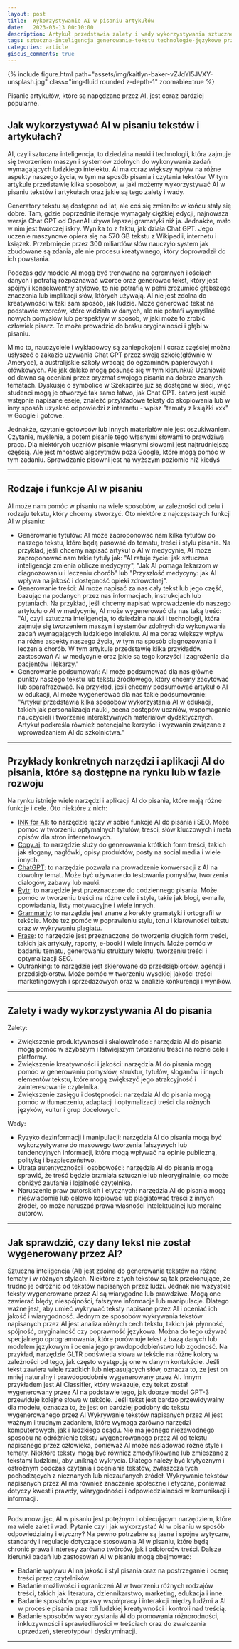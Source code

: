 ```yaml
---
layout: post
title:  Wykorzystywanie AI w pisaniu artykułów
date:   2023-03-13 00:10:00
description: Artykuł przedstawia zalety i wady wykorzystywania sztucznej inteligencji (AI) w pisaniu artykułów
tags: sztuczna-inteligencja generowanie-tekstu technologie-językowe przyszłość-mediów etyka-regulacje
categories: article
giscus_comments: true
---
```


{% include figure.html path="assets/img/kaitlyn-baker-vZJdYl5JVXY-unsplash.jpg" class="img-fluid rounded z-depth-1" zoomable=true %}
<div class="caption">
    Pisanie artykułów, które są napędzane przez AI, jest coraz bardziej popularne.  
</div>


## Jak wykorzystywać AI w pisaniu tekstów i artykułach? 

AI, czyli sztuczna inteligencja, to dziedzina nauki i technologii, która zajmuje się tworzeniem maszyn i systemów zdolnych do wykonywania zadań wymagających ludzkiego intelektu. AI ma coraz większy wpływ na różne aspekty naszego życia, w tym na sposób pisania i czytania tekstów. W tym artykule przedstawię kilka sposobów, w jaki możemy wykorzystywać AI w pisaniu tekstów i artykułach oraz jakie są tego zalety i wady.

Generatory tekstu są dostępne od lat, ale coś się zmieniło: w końcu stały się dobre. Tam, gdzie poprzednie iteracje wymagały ciężkiej edycji, najnowsza wersja Chat GPT od OpenAI używa lepszej gramatyki niż ja. Jednakże, mało w nim jest twórczej iskry. Wynika to z faktu, jak działa Chat GPT. Jego uczenie maszynowe opiera się na 570 GB tekstu z Wikipedii, internetu i książek. Przebrnięcie przez 300 miliardów słów nauczyło system jak zbudowane są zdania, ale nie procesu kreatywnego, który doprowadził do ich powstania.

Podczas gdy modele AI mogą być trenowane na ogromnych ilościach danych i potrafią rozpoznawać wzorce oraz generować tekst, który jest spójny i konsekwentny stylowo, to nie potrafią w pełni zrozumieć głębszego znaczenia lub implikacji słów, których używają. AI nie jest zdolna do kreatywności w taki sam sposób, jak ludzie. Może generować tekst na podstawie wzorców, które widziała w danych, ale nie potrafi wymyślać nowych pomysłów lub perspektyw w sposób, w jaki może to zrobić człowiek pisarz. To może prowadzić do braku oryginalności i głębi w pisaniu.

Mimo to, nauczyciele i wykładowcy są zaniepokojeni i coraz częściej można usłyszeć o zakazie używania Chat GPT przez swoją szkołę(głównie w Ameryce), a australijskie szkoły wracają do egzaminów papierowych i ołówkowych. Ale jak daleko mogą posunąć się w tym kierunku? Uczniowie od dawna są oceniani przez pryzmat swojego pisania na dobrze znanych tematach. Dyskusje o symbolice w Szekspirze już są dostępne w sieci, więc studenci mogą je otworzyć tak samo łatwo, jak Chat GPT. Łatwo jest kupić wstępnie napisane eseje, znaleźć przykładowe teksty do skopiowania lub w inny sposób uzyskać odpowiedzi z internetu - wpisz "tematy z książki xxx" w Google i gotowe.

Jednakże, czytanie gotowców lub innych materiałów nie jest oszukiwaniem. Czytanie, myślenie, a potem pisanie tego własnymi słowami to prawdziwa praca. Dla niektórych uczniów pisanie własnymi słowami jest najtrudniejszą częścią. Ale jest mnóstwo algorytmów poza Google, które mogą pomóc w tym zadaniu. Sprawdzanie pisowni jest na wyższym poziomie niż kiedyś

<hr>

## Rodzaje i funkcje AI w pisaniu

AI może nam pomóc w pisaniu na wiele sposobów, w zależności od celu i rodzaju tekstu, który chcemy stworzyć. Oto niektóre z najczęstszych funkcji AI w pisaniu:
<ul>
<li> Generowanie tytułów: AI może zaproponować nam kilka tytułów do naszego tekstu, które będą pasować do tematu, treści i stylu pisania. Na przykład, jeśli chcemy napisać artykuł o AI w medycynie, AI może zaproponować nam takie tytuły jak: "AI ratuje życie: jak sztuczna inteligencja zmienia oblicze medycyny", "Jak AI pomaga lekarzom w diagnozowaniu i leczeniu chorób" lub "Przyszłość medycyny: jak AI wpływa na jakość i dostępność opieki zdrowotnej".</li>
<li> Generowanie treści: AI może napisać za nas cały tekst lub jego część, bazując na podanych przez nas informacjach, instrukcjach lub pytaniach. Na przykład, jeśli chcemy napisać wprowadzenie do naszego artykułu o AI w medycynie, AI może wygenerować dla nas taką treść: "AI, czyli sztuczna inteligencja, to dziedzina nauki i technologii, która zajmuje się tworzeniem maszyn i systemów zdolnych do wykonywania zadań wymagających ludzkiego intelektu. AI ma coraz większy wpływ na różne aspekty naszego życia, w tym na sposób diagnozowania i leczenia chorób. W tym artykule przedstawię kilka przykładów zastosowań AI w medycynie oraz jakie są tego korzyści i zagrożenia dla pacjentów i lekarzy."</li>
<li> Generowanie podsumowań: AI może podsumować dla nas główne punkty naszego tekstu lub tekstu źródłowego, który chcemy zacytować lub sparafrazować. Na przykład, jeśli chcemy podsumować artykuł o AI w edukacji, AI może wygenerować dla nas takie podsumowanie: "Artykuł przedstawia kilka sposobów wykorzystania AI w edukacji, takich jak personalizacja nauki, ocena postępów uczniów, wspomaganie nauczycieli i tworzenie interaktywnych materiałów dydaktycznych. Artykuł podkreśla również potencjalne korzyści i wyzwania związane z wprowadzaniem AI do szkolnictwa."</li>
</ul>
<hr>

## Przykłady konkretnych narzędzi i aplikacji AI do pisania, które są dostępne na rynku lub w fazie rozwoju

Na rynku istnieje wiele narzędzi i aplikacji AI do pisania, które mają różne funkcje i cele. Oto niektóre z nich:
<ul>
<li> <a href="https://inkforall.com/">INK for All</a>: to narzędzie łączy w sobie funkcje AI do pisania i SEO. Może pomóc w tworzeniu optymalnych tytułów, treści, słów kluczowych i meta opisów dla stron internetowych.</li>
<li> <a href="https://www.copy.ai/">Copy.ai</a>: to narzędzie służy do generowania krótkich form treści, takich jak slogany, nagłówki, opisy produktów, posty na social media i wiele innych.</li>
<li> <a href="https://chat.openai.com/">ChatGPT</a>: to narzędzie pozwala na prowadzenie konwersacji z AI na dowolny temat. Może być używane do testowania pomysłów, tworzenia dialogów, zabawy lub nauki.</li>
<li> <a href="https://rytr.me/">Rytr</a>: to narzędzie jest przeznaczone do codziennego pisania. Może pomóc w tworzeniu treści na różne cele i style, takie jak blogi, e-maile, opowiadania, listy motywacyjne i wiele innych.</li>
<li> <a href="https://www.grammarly.com/">Grammarly</a>: to narzędzie jest znane z korekty gramatyki i ortografii w tekście. Może też pomóc w poprawieniu stylu, tonu i klarowności tekstu oraz w wykrywaniu plagiatu.</li>
<li> <a href="https://www.frase.io/">Frase</a>: to narzędzie jest przeznaczone do tworzenia długich form treści, takich jak artykuły, raporty, e-booki i wiele innych. Może pomóc w badaniu tematu, generowaniu struktury tekstu, tworzeniu treści i optymalizacji SEO.</li>
<li> <a href="https://www.outranking.io/s">Outranking</a>: to narzędzie jest skierowane do przedsiębiorców, agencji i przedsiębiorstw. Może pomóc w tworzeniu wysokiej jakości treści marketingowych i sprzedażowych oraz w analizie konkurencji i wyników.</li>
</ul>
<hr>

## Zalety i wady wykorzystywania AI do pisania

Zalety:

<ul>
<li> Zwiększenie produktywności i skalowalności: narzędzia AI do pisania mogą pomóc w szybszym i łatwiejszym tworzeniu treści na różne cele i platformy.</li>
<li> Zwiększenie kreatywności i jakości: narzędzia AI do pisania mogą pomóc w generowaniu pomysłów, struktur, tytułów, sloganów i innych elementów tekstu, które mogą zwiększyć jego atrakcyjność i zainteresowanie czytelnika.</li>
<li> Zwiększenie zasięgu i dostępności: narzędzia AI do pisania mogą pomóc w tłumaczeniu, adaptacji i optymalizacji treści dla różnych języków, kultur i grup docelowych.</li>
</ul>
Wady:

<ul>
<li> Ryzyko dezinformacji i manipulacji: narzędzia AI do pisania mogą być wykorzystywane do masowego tworzenia fałszywych lub tendencyjnych informacji, które mogą wpływać na opinie publiczną, politykę i bezpieczeństwo.</li>
<li> Utrata autentyczności i osobowości: narzędzia AI do pisania mogą sprawić, że treść będzie brzmiała sztucznie lub nieoryginalnie, co może obniżyć zaufanie i lojalność czytelnika.</li>
<li> Naruszenie praw autorskich i etycznych: narzędzia AI do pisania mogą nieświadomie lub celowo kopiować lub plagiatować treści z innych źródeł, co może naruszać prawa własności intelektualnej lub moralne autorów.</li>
</ul>

<hr>

## Jak sprawdzić, czy dany tekst nie został wygenerowany przez AI?

Sztuczna inteligencja (AI) jest zdolna do generowania tekstów na różne tematy i w różnych stylach. Niektóre z tych tekstów są tak przekonujące, że trudno je odróżnić od tekstów napisanych przez ludzi. Jednak nie wszystkie teksty wygenerowane przez AI są wiarygodne lub prawdziwe. Mogą one zawierać błędy, niespójności, fałszywe informacje lub manipulacje. Dlatego ważne jest, aby umieć wykrywać teksty napisane przez AI i oceniać ich jakość i wiarygodność. 
Jednym ze sposobów wykrywania tekstów napisanych przez AI jest analiza różnych cech tekstu, takich jak płynność, spójność, oryginalność czy poprawność językowa. Można do tego używać specjalnego oprogramowania, które porównuje tekst z bazą danych lub modelem językowym i ocenia jego prawdopodobieństwo lub zgodność. Na przykład, narzędzie GLTR podświetla słowa w tekście na różne kolory w zależności od tego, jak często występują one w danym kontekście. Jeśli tekst zawiera wiele rzadkich lub niepasujących słów, oznacza to, że jest on mniej naturalny i prawdopodobnie wygenerowany przez AI. Innym przykładem jest AI Classifier, który wskazuje, czy tekst został wygenerowany przez AI na podstawie tego, jak dobrze model GPT-3 przewiduje kolejne słowa w tekście. Jeśli tekst jest bardzo przewidywalny dla modelu, oznacza to, że jest on bardziej podobny do tekstu wygenerowanego przez AI
Wykrywanie tekstów napisanych przez AI jest ważnym i trudnym zadaniem, które wymaga zarówno narzędzi komputerowych, jak i ludzkiego osądu. Nie ma jednego niezawodnego sposobu na odróżnienie tekstu wygenerowanego przez AI od tekstu napisanego przez człowieka, ponieważ AI może naśladować różne style i tematy. Niektóre teksty mogą być również zmodyfikowane lub zmieszane z tekstami ludzkimi, aby uniknąć wykrycia. Dlatego należy być krytycznym i ostrożnym podczas czytania i oceniania tekstów, zwłaszcza tych pochodzących z nieznanych lub niezaufanych źródeł. Wykrywanie tekstów napisanych przez AI ma również znaczenie społeczne i etyczne, ponieważ dotyczy kwestii prawdy, wiarygodności i odpowiedzialności w komunikacji i informacji.

<hr>

Podsumowując, AI w pisaniu jest potężnym i obiecującym narzędziem, które ma wiele zalet i wad. Pytanie czy i jak wykorzystać AI w pisaniu w sposób odpowiedzialny i etyczny? Na pewno potrzebne są jasne i spójne wytyczne, standardy i regulacje dotyczące stosowania AI w pisaniu, które będą chronić prawa i interesy zarówno twórców, jak i odbiorców treści. Dalsze kierunki badań lub zastosowań AI w pisaniu mogą obejmować:

<ul>
<li> Badanie wpływu AI na jakość i styl pisania oraz na postrzeganie i ocenę treści przez czytelników.</li>
<li> Badanie możliwości i ograniczeń AI w tworzeniu różnych rodzajów treści, takich jak literatura, dziennikarstwo, marketing, edukacja i inne.</li>
<li> Badanie sposobów poprawy współpracy i interakcji między ludźmi a AI w procesie pisania oraz roli ludzkiej kreatywności i kontroli nad treścią.</li>
<li> Badanie sposobów wykorzystania AI do promowania różnorodności, inkluzywności i sprawiedliwości w treściach oraz do zwalczania uprzedzeń, stereotypów i dyskryminacji.</li>
</ul>
<hr>